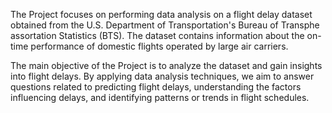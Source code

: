 The Project focuses on performing data analysis on a flight delay dataset obtained from the U.S. Department of Transportation's Bureau of Transphe assortation Statistics (BTS). The dataset contains information about the on-time performance of domestic flights operated by large air carriers.

The main objective of the Project is to analyze the dataset and gain insights into flight delays. By applying data analysis techniques, we aim to answer questions related to predicting flight delays, understanding the factors influencing delays, and identifying patterns or trends in flight schedules.
